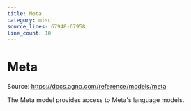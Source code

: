 ```yaml
---
title: Meta
category: misc
source_lines: 67948-67958
line_count: 10
---
```


# Meta
Source: https://docs.agno.com/reference/models/meta



The Meta model provides access to Meta's language models.

<Snippet file="model-meta-params.mdx" />


